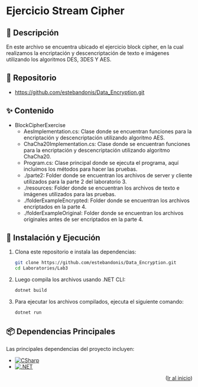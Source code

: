 <!--
PROJECT NAME
-->

# Ejercicio Stream Cipher
<a id="readme-top"></a>

<!--
PROJECT DESCRIPTION
-->
## 📜 Descripción

En este archivo se encuentra ubicado el ejercicio block cipher, en la cual realizamos la encriptación y descencriptación de texto e imágenes utilizando los algoritmos DES, 3DES Y AES.

## 📖 Repositorio
* https://github.com/estebandonis/Data_Encryption.git


## ✨ Contenido
- BlockCipherExercise
    - AesImplementation.cs: Clase donde se encuentran funciones para la encriptación y descencriptación utilizando algoritmo AES.
    - ChaCha20Implementation.cs: Clase donde se encuentran funciones para la encriptación y descencriptación utilizando algoritmo ChaCha20.
    - Program.cs: Clase principal donde se ejecuta el programa, aquí incluímos los métodos para hacer las pruebas.
    - ./parte2: Folder donde se encuentran los archivos de server y cliente utilizados para la parte 2 del laboratorio 3.
    - ./resources: Folder donde se encuentran los archivos de texto e imágenes utilizados para las pruebas.
    - ./folderExampleEncrypted: Folder donde se encuentran los archivos encriptados en la parte 4.
    - ./folderExampleOriginal: Folder donde se encuentran los archivos originales antes de ser encriptados en la parte 4.

## 🚀 Instalación y Ejecución

1. Clona este repositorio e instala las dependencias:

    ```bash
    git clone https://github.com/estebandonis/Data_Encryption.git
    cd Laboratories/Lab3
    ```

2. Luego compila los archivos usando .NET CLI:

    ```bash
    dotnet build
    ```

3. Para ejecutar los archivos compilados, ejecuta el siguiente comando:

    ```bash
    dotnet run
    ```


## 📦 Dependencias Principales

Las principales dependencias del proyecto incluyen:
* [![CSharp][CSharp]][CSharp-url]
* [![.NET][.NET]][.NET-url]
<p align="right">(<a href="#readme-top">Ir al inicio</a>)</p>

<!-- ## 🛠️ API Endpoints
<details>
  <summary>Principales Endpoints</summary>
  
  La API está construida utilizando Next.js y organiza sus endpoints en función de las entidades principales del sistema.
  A continuación se presentan algunos de los endpoints más importantes:

- **api/auth/**: Manejo de autenticación y autorización de usuarios.
- **api/estadisticas/**: Endpoints para obtener estadísticas detalladas de exploradores e instituciones.
- **api/reports/**: Endpoints para generar reportes personalizados en formato Excel.

Cada endpoint está diseñado para recibir y responder con datos JSON, permitiendo la integración con los módulos del sistema.

</details>
<p align="right">(<a href="#readme-top">Ir al inicio</a>)</p> -->

<!-- MARKDOWN LINKS & IMAGES -->
[CSharp]: https://img.shields.io/badge/C%23-sharp?style=flat&logo=c%23&logoColor=white
[CSharp-url]: https://dotnet.microsoft.com/es-es/languages/csharp
[.NET]: https://img.shields.io/badge/.NET-sharp?style=flat&logo=c%23&logoColor=white
[.NET-url]: https://dotnet.microsoft.com/es-es/
[Website]: https://img.shields.io/website?url=https://lc2tech.com/
[Website-url]: https://estebandonis.netlify.app/
[Linkedin-est]: https://www.linkedin.com/in/esteban-donis-384819204/
[Linkedin]: https://img.shields.io/badge/-LinkedIn-black.svg?style=for-the-badge&logo=linkedin&colorB=555
[Github-est]: https://github.com/estebandonis
[GitHub]: https://img.shields.io/badge/github-%23121011.svg?style=for-the-badge&logo=github&logoColor=white